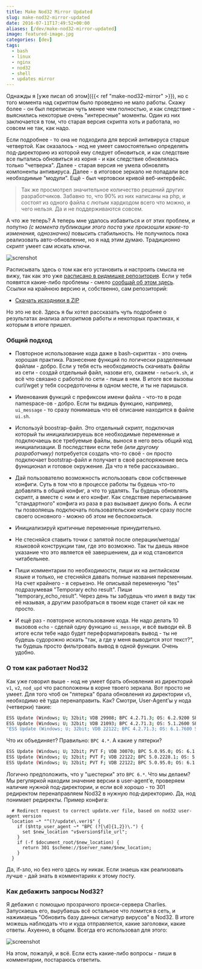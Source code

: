 ```yaml
---
title: Make Nod32 Mirror Updated
slug: make-nod32-mirror-updated
date: 2016-07-11T17:49:52+00:00
aliases: [/dev/make-nod32-mirror-updated]
image: featured-image.jpg
categories: [dev]
tags:
  - bash
  - linux
  - nginx
  - nod32
  - shell
  - updates mirror
---
```


Однажды я [уже писал об этом]({{< ref "make-nod32-mirror" >}}), но с того момента над скриптом было проведено не мало работы. Скажу более - он был переписан чуть менее чем полностью, и как следствие - выяснились некоторые очень "интересные" моменты. Один из них заключается в том, что старая версия скрипта хоть и работала, но совсем не так, как надо.

<!--more-->

Если подробнее - то она не подходила для версий антивируса старше четвертой. Как оказалось - нод не умеет самостоятельно определять под-директорию из которой ему следует обновиться, и как следствие все пытались обновиться из корня - и как следствие обновлялась только "четверка". Далее - старая версия не умела обновлять компоненты антивируса. Далее - в итоговое зеркало не попадали все необходимые "модули". Ещё - был чертовски кривой веб-интерфейс.

> Так же просмотрел значительное количество решений других разработчиков. Забавно то, что 90% из них написаны на php, и состоят из одного файла с лютым хардкодом всего что можно, и чего нельзя. Да и не поддерживаются совсем.

А что же теперь? А теперь мне удалось избавиться и от этих проблем, и попутно _(с момента публикации этого поста уже произошли какие-то изменения, однозначно)_ повысить стабильность. Не получилось пока реализовать авто-обновление, но я над этим думаю. Традиционно скрипт умеет сам искать ключи.

![screnshot](https://hsto.org/webt/pf/oh/gl/pfohgltyjy0gsyls1eztbrxv8pq.png)

Расписывать здесь о том как его установить и настроить смысла не вижу, так как это уже [расписано в ридмишке репозитория](https://github.com/tarampampam/nod32-update-mirror/blob/master/README.md). Если у тебя появятся какие-либо проблемы - смело [сообщай об этом здесь](https://github.com/tarampampam/nod32-update-mirror/issues/new). Ссылки на крайнюю версию и, собственно, сам репозиторий:

- [Скачать исходники в ZIP](https://github.com/tarampampam/nod32-update-mirror/archive/master.zip)

Но это не всё. Здесь я бы хотел рассказать чуть подробнее о результатах анализа алгоритмов работы и некоторых практиках, к которым в итоге пришел.

### Общий подход

- Повторное использование кода даже в bash-скриптах - это очень хорошая практика. Разнесение функций по логически разделенным файлам - добро. Если у тебя есть необходимость скачивать файлы из сети - создай отдельный файл, назови его, скажем - `network.sh`, и всё что связано с работой по сети - пиши в нем. В итоге все вызовы curl/wget у тебя сосредоточены в одном месте, и ты не паришься.

- Именования функций с префиксом имени файла - что-то в роде namespace-ов - добро. Если ты видишь функцию, например, `ui_message` - то сразу понимаешь что её описание находится в файле `ui.sh`.

- Используй boostrap-файл. Это отдельный скрипт, подключая который ты инициализируешь все необходимые переменные и подключаешь все требуемые файлы, вынося в него весь общий код инициализации. В последствии если тебе _(или другому разработчику)_ потребуется создать что-то своё - он просто подключает bootstrap-файл и получает в своё распоряжение весь функционал и готовое окружение. Да что я тебе рассказываю..

- Дай пользователю возможность использовать свои собственные конфиги. Суть в том что в процессе работы ты будешь что-то добавлять в общий конфиг, а что то удалять. Ты будешь обновлять скрипт, а вместе с ним и его конфиг. Как следствие переписывание "стандартного" конфига из раза в раз вызывает дикую боль. А если ты позволяешь подключать пользовательские конфиги сразу после своего основного - можно об этом не беспокоиться.

- Инициализируй критичные переменные принудительно.

- Не стесняйся ставить точки с запятой после операции/метода/языковой конструкции там, где это возможно. Так ты даешь явное указание что это является её завершением, да и код становится читабельнее.

- Пиши комментарии по необходимости, пиши их на английском языке и только, не стесняйся давать полные названия переменным. На счет крайнего - я серьезно. Не описывай переменную "tes" подразумевая "Temporary echo result". Пиши "temporary\_echo\_result". Через день ты забудешь что имел в виду так её называя, а другим разобраться в твоем коде станет ой как не просто.

- И ещё раз - повторное использование кода. Не надо делать 10 вызовов `echo` - сделай одну функцию `ui_message`, и всё выводи ей. В итоге если тебе надо будет переформатировать вывод - ты не будешь судорожно искать "так, а где у меня выводится этот текст?", ты будешь просто фильтровать вывод в одной функции. Очень удобно.

### О том как работает Nod32

Как уже говорил выше - нод не умеет брать обновления из директорий `v1`, `v2`, `nod_upd` что расположены в корне твоего зеркала. Вот просто не умеет. Для того чтоб он "пятерка" брала обновления из директории `v5`, необходимо её туда перенаправить. Как? Смотри, User-Agent&#8217;ы у нода (четверки) такие:

```bash
ESS Update (Windows; U; 32bit; VDB 29908; BPC 4.2.71.3; OS: 6.2.9200 SP 0.0 NT; TDB 29908; CH 0.0; LNG 1049; x64c; APP essbe; BEO 1; ASP 0.0; FW 0.4; PX 0; PUA 0; RA 0; PEV 29480)
ESS Update (Windows; U; 32bit; VDB 21093; BPC 4.2.71.3; OS: 5.1.2600 SP 3.0 NT; TDB 21093; CH 1.1; LNG 1049; x32c; APP eav; BEO 1; ASP 0.10; FW 0.0; PX 0; PUA 1; RA 0)
"ESS Update (Windows; U; 32bit; VDB 22122; BPC 4.2.71.3; OS: 6.1.7600 SP 0.0 NT; TDB 22122; CH 1.1; LNG 1049; x32c; APP essbe; BEO 1; ASP 0.0; FW 0.0; PX 0; PUA 1; RA 0)
```

Что их объединяет? Правильно: `BPC 4.*`. А какие у пятерки?

```bash
ESS Update (Windows; U; 32bit; PVT F; VDB 30070; BPC 5.0.95.0; OS: 6.1.7601 SP 1.0 NT; TDB 30070; CL 0.0.0; LNG 1049; x64c; APP eav; BEO 1; ASP 0.10; FW 0.0; PX 0; PUA 1; RA 0; PEV 29837)
ESS Update (Windows; U; 32bit; PVT F; VDB 22122; BPC 5.0.2228.1; OS: 5.2.3790 SP 2.0 NT; TDB 22122; CL 1.1.1; LNG 1049; x32s; APP eea; BEO 3; ASP 0.10; FW 0.0; PX 0; PUA 0; RA 0; HWF: 0100AA70-13A2-F3BB-DEE3-D2ABBCF7E297)
ESS Update (Windows; U; 32bit; PVT F; VDB 22122; BPC 5.0.95.0; OS: 6.1.7600 SP 0.0 NT; TDB 22122; CL 0.0.0; LNG 1049; x64s; APP eavbe; BEO 1; ASP 0.10; FW 0.0; PX 0; PUA 0; RA 0)
```

Логично предположить, что у "шестерки" это `BPC 6.*`. Что мы делаем? Мы регуляркой находим значение версии в user-agent&#8217;е, проверяем наличие нужной под-директории, и если всё хорошо - то 301 редиректом перенаправляем Nod32 в нужную под-директорию. Да, нод понимает редиректы. Пример конфига:

```nginx
  # Redirect request to correct update.ver file, based on nod32 user-agent version
  location ~* "^(?/update\.ver)$" {
    if ($http_user_agent ~* "BPC (?[\d]{1,2})\.") {
      set $new_location "v$version$file_url";
    }
    if (-f $document_root/$new_location) {
      return 301 $scheme://$server_name/$new_location;
    }
  }
```

Да, if-зло, но без него здесь ну никак. Если знаешь как реализовать лучше - дай знать в комментариях к этому посту.

### Как дебажить запросы Nod32?

Я дебажил с помощью прозрачного прокси-сервера Charlies. Запускаешь его, вырубаешь всё остальное что ломится в сеть, и нажимаешь "Обновить базу данных сигнатур вирусов" в Nod32. В итоге можешь наблюдать что и куда отправляется, какие заголовки, какие ответы. Ахуенно, в общем. Всегда его использовал для этого:

![screenshot](https://hsto.org/webt/wl/vp/j6/wlvpj6nq-5ac9wk2yhcqfdedlsy.png)

На этом, пожалуй, и всё. Если есть какие-либо вопросы - пиши в комментарии, постараюсь ответить.
